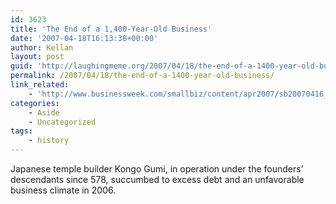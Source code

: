 ```yaml
---
id: 3623
title: 'The End of a 1,400-Year-Old Business'
date: '2007-04-18T16:13:38+00:00'
author: Kellan
layout: post
guid: 'http://laughingmeme.org/2007/04/18/the-end-of-a-1400-year-old-business/'
permalink: /2007/04/18/the-end-of-a-1400-year-old-business/
link_related:
    - 'http://www.businessweek.com/smallbiz/content/apr2007/sb20070416_589621.htm'
categories:
    - Aside
    - Uncategorized
tags:
    - history
---
```


Japanese temple builder Kongo Gumi, in operation under the founders’ descendants since 578, succumbed to excess debt and an unfavorable business climate in 2006.